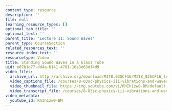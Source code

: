 ```yaml
---
content_type: resource
description: ''
file: null
learning_resource_types: []
optional_tab_title: ''
optional_text: ''
parent_title: 'Lecture 11: Sound Waves'
parent_type: CourseSection
related_resources_text: ''
resource_index_text: ''
resourcetype: Video
title: Standing Sound Waves in a Glass Tube
uid: e07b1d77-dd4a-b141-4781-16e3e63df4d9
video_files:
  archive_url: http://archive.org/download/MIT8.03SCF16/MIT8_03SCF16_lec11_300k.mp4
  video_captions_file: /courses/8-03sc-physics-iii-vibrations-and-waves-fall-2016/43646b1fcbb0575498557e3faec4312b_RhIh1zw0-BM.vtt
  video_thumbnail_file: https://img.youtube.com/vi/RhIh1zw0-BM/default.jpg
  video_transcript_file: /courses/8-03sc-physics-iii-vibrations-and-waves-fall-2016/f905e2159e1872dd9324bf643882ab6e_RhIh1zw0-BM.pdf
video_metadata:
  youtube_id: RhIh1zw0-BM
---
```

